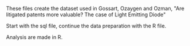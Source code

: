These files create the dataset used in Gossart, Ozaygen and Ozman, "Are litigated patents more valuable? The case of Light Emitting Diode"

Start with the sql file, continue the data preparation with the R file. 

Analysis are made in R.
